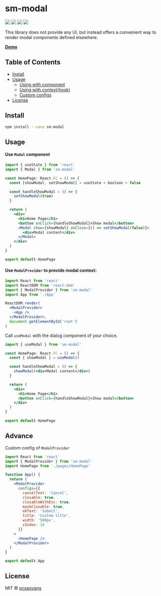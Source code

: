 # sm-modal

[![](https://img.shields.io/npm/v/sm-modal.svg)](https://www.npmjs.com/package/sm-modal)
[![](https://img.shields.io/travis/mpontus/sm-modal.svg)](https://travis-ci.org/pcsaovang/sm-modal)
[![](https://img.shields.io/codecov/c/github/pcsaovang/sm-modal.svg)](https://codecov.io/gh/pcsaovang/sm-modal)
[![](https://img.shields.io/npm/dt/sm-modal.svg)](https://www.npmjs.com/package/sm-modal)

This library does not provide any UI, but instead offers a convenient way to render modal components defined elsewhere.

[**Demo**](https://62652043f75a8f004a790633-vcuzneyiek.chromatic.com/)

## Table of Contents

- [Install](#install)
- [Usage](#usage)
  - [Using with component](#use-modal-component)
  - [Using with context(hook)](#use-modalprovider-to-provide-modal-context)
  - [Custom configs](#advance)
- [License](#license)

## Install

```bash
npm install --save sm-modal
```

## Usage

#### Use `Modal` component

```jsx
import { useState } from 'react'
import { Modal } from 'sm-modal'

const HomePage: React.FC = () => {
  const [showModal, setShowModal] = useState < boolean > false

  const handleShowModal = () => {
    setShowModal(true)
  }

  return (
    <div>
      <h1>Home Page</h1>
      <button onClick={handleShowModal}>Show modal</button>
      <Modal show={showModal} onClose={() => setShowModal(false)}>
        <div>Modal content</div>
      </Modal>
    </div>
  )
}

export default HomePage
```

#### Use `ModalProvider` to provide modal context:

```jsx
import React from 'react'
import ReactDOM from 'react-dom'
import { ModalProvider } from 'sm-modal'
import App from './App'

ReactDOM.render(
  <ModalProvider>
    <App />
  </ModalProvider>,
  document.getElementById('root')
)
```

Call `useModal` with the dialog component of your choice.

```jsx
import { useModal } from 'sm-modal'

const HomePage: React.FC = () => {
  const { showModal } = useModal()

  const handleShowModal = () => {
    showModal(<div>Modal content</div>)
  }

  return (
    <div>
      <h1>Home Page</h1>
      <button onClick={handleShowModal}>Show modal</button>
    </div>
  )
}

export default HomePage
```

## Advance

Custom config of `ModalProvider`

```jsx
import React from 'react'
import { ModalProvider } from 'sm-modal'
import HomePage from './pages/HomePage'

function App() {
  return (
    <ModalProvider
      configs={{
        cancelText: 'Cancel',
        closable: true,
        closableWithEsc: true,
        maskClosable: true,
        okText: 'Submit',
        title: 'Custom title',
        width: '500px',
        zIndex: 10
      }}
    >
      <HomePage />
    </ModalProvider>
  )
}

export default App
```

## License

MIT © [pcsaovang](https://github.com/pcsaovang)
